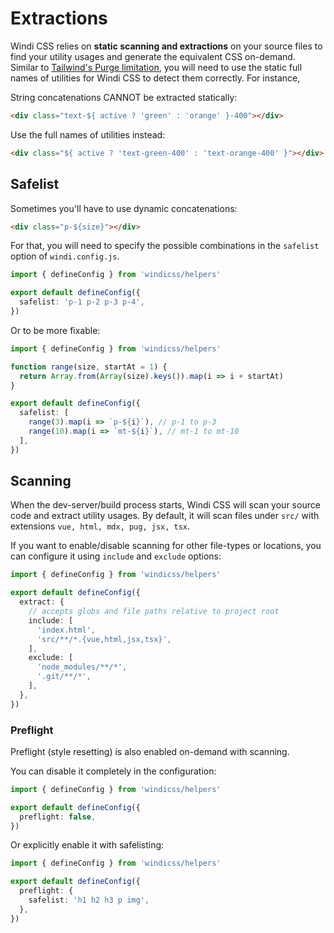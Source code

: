 # Extractions

Windi CSS relies on **static scanning and extractions** on your source files to find your utility usages and generate the equivalent CSS on-demand. Similar to [Tailwind's Purge limitation](https://tailwindcss.com/docs/optimizing-for-production#writing-purgeable-html), you will need to use the static full names of utilities for Windi CSS to detect them correctly. For instance,

String concatenations CANNOT be extracted statically:

```html
<div class="text-${ active ? 'green' : 'orange' }-400"></div>
```

Use the full names of utilities instead:

```html
<div class="${ active ? 'text-green-400' : 'text-orange-400' }"></div>
```

## Safelist

Sometimes you'll have to use dynamic concatenations:

```html
<div class="p-${size}"></div>
```

For that, you will need to specify the possible combinations in the `safelist` option of `windi.config.js`.

```ts windi.config.js
import { defineConfig } from 'windicss/helpers'

export default defineConfig({
  safelist: 'p-1 p-2 p-3 p-4',
})
```

Or to be more fixable:

```ts windi.config.js
import { defineConfig } from 'windicss/helpers'

function range(size, startAt = 1) {
  return Array.from(Array(size).keys()).map(i => i + startAt)
}

export default defineConfig({
  safelist: [
    range(3).map(i => `p-${i}`), // p-1 to p-3
    range(10).map(i => `mt-${i}`), // mt-1 to mt-10
  ],
})
```

## Scanning

When the dev-server/build process starts, Windi CSS will scan your source code and extract utility usages. 
By default, it will scan files under `src/` with extensions `vue, html, mdx, pug, jsx, tsx`.

If you want to enable/disable scanning for other file-types or locations, you can configure it using `include` and `exclude` options:

```ts windi.config.js
import { defineConfig } from 'windicss/helpers'

export default defineConfig({
  extract: {
    // accepts globs and file paths relative to project root
    include: [
      'index.html',
      'src/**/*.{vue,html,jsx,tsx}',
    ],
    exclude: [
      'node_modules/**/*',
      '.git/**/*',
    ],
  },
})
```

### Preflight

Preflight (style resetting) is also enabled on-demand with scanning.

You can disable it completely in the configuration:

```ts windi.config.js
import { defineConfig } from 'windicss/helpers'

export default defineConfig({
  preflight: false,
})
```

Or explicitly enable it with safelisting:

```ts windi.config.js
import { defineConfig } from 'windicss/helpers'

export default defineConfig({
  preflight: {
    safelist: 'h1 h2 h3 p img',
  },
})
```

